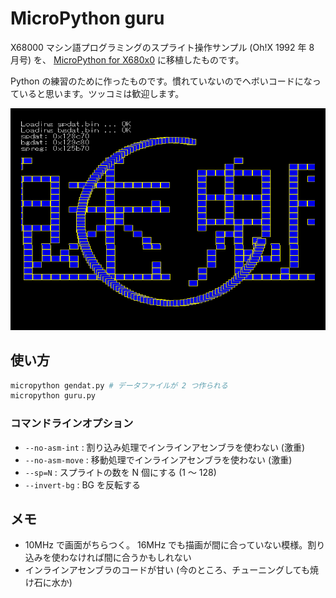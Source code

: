 # MicroPython guru

X68000 マシン語プログラミングのスプライト操作サンプル (Oh!X 1992 年 8 月号) を、 [MicroPython for X680x0](https://github.com/yunkya2/micropython-x68k/blob/port-x68k/ports/x68k/README.md) に移植したものです。

Python の練習のために作ったものです。慣れていないのでヘボいコードになっていると思います。ツッコミは歓迎します。

![guru.png](guru.png)

## 使い方

```sh
micropython gendat.py # データファイルが 2 つ作られる
micropython guru.py
```

### コマンドラインオプション

-   `--no-asm-int` : 割り込み処理でインラインアセンブラを使わない (激重)
-   `--no-asm-move` : 移動処理でインラインアセンブラを使わない (激重)
-   `--sp=N` : スプライトの数を N 個にする (1 ～ 128)
-   `--invert-bg` : BG を反転する

## メモ

-   10MHz で画面がちらつく。 16MHz でも描画が間に合っていない模様。割り込みを使わなければ間に合うかもしれない
-   インラインアセンブラのコードが甘い (今のところ、チューニングしても焼け石に水か)
